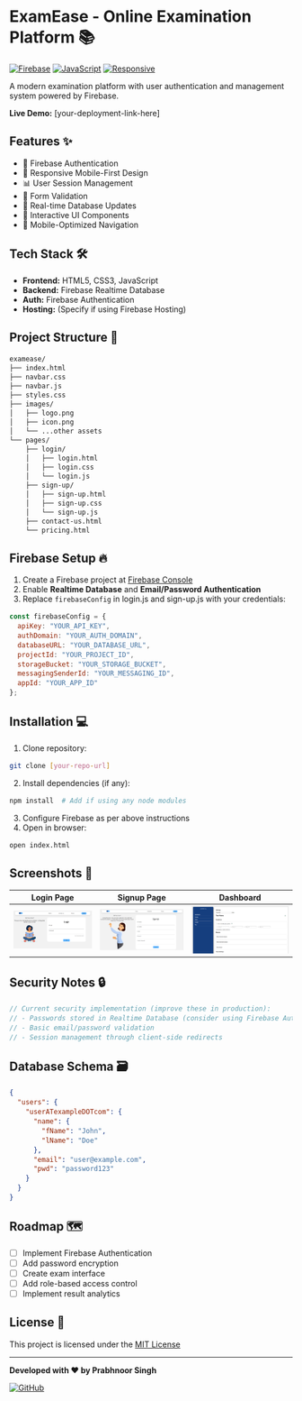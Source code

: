 # ExamEase - Online Examination Platform 📚

[![Firebase](https://img.shields.io/badge/Firebase-FFCA28?style=for-the-badge&logo=firebase&logoColor=black)](https://firebase.google.com/)
[![JavaScript](https://img.shields.io/badge/JavaScript-ES6+-F7DF1E?style=for-the-badge&logo=javascript&logoColor=black)](https://developer.mozilla.org/en-US/docs/Web/JavaScript)
[![Responsive](https://img.shields.io/badge/Responsive-Design-4285F4?style=for-the-badge&logo=google-chrome&logoColor=white)](https://developer.mozilla.org/en-US/docs/Learn/CSS/CSS_layout/Responsive_Design)

A modern examination platform with user authentication and management system powered by Firebase.

**Live Demo:** [your-deployment-link-here] <!-- Add your deployment link -->

## Features ✨
- 🔐 Firebase Authentication
- 📱 Responsive Mobile-First Design
- 📊 User Session Management
- 📝 Form Validation
- 🔄 Real-time Database Updates
- 🎨 Interactive UI Components
- 📱 Mobile-Optimized Navigation

## Tech Stack 🛠️
- **Frontend:** HTML5, CSS3, JavaScript
- **Backend:** Firebase Realtime Database
- **Auth:** Firebase Authentication
- **Hosting:** (Specify if using Firebase Hosting)

## Project Structure 📁
```
examease/
├── index.html
├── navbar.css
├── navbar.js
├── styles.css
├── images/
│   ├── logo.png
│   ├── icon.png
│   └── ...other assets
└── pages/
    ├── login/
    │   ├── login.html
    │   ├── login.css
    │   └── login.js
    ├── sign-up/
    │   ├── sign-up.html
    │   ├── sign-up.css
    │   └── sign-up.js
    ├── contact-us.html
    └── pricing.html
```

## Firebase Setup 🔥
1. Create a Firebase project at [Firebase Console](https://console.firebase.google.com/)
2. Enable **Realtime Database** and **Email/Password Authentication**
3. Replace `firebaseConfig` in login.js and sign-up.js with your credentials:
```javascript
const firebaseConfig = {
  apiKey: "YOUR_API_KEY",
  authDomain: "YOUR_AUTH_DOMAIN",
  databaseURL: "YOUR_DATABASE_URL",
  projectId: "YOUR_PROJECT_ID",
  storageBucket: "YOUR_STORAGE_BUCKET",
  messagingSenderId: "YOUR_MESSAGING_ID",
  appId: "YOUR_APP_ID"
};
```

## Installation 💻
1. Clone repository:
```bash
git clone [your-repo-url]
```
2. Install dependencies (if any):
```bash
npm install  # Add if using any node modules
```
3. Configure Firebase as per above instructions
4. Open in browser:
```bash
open index.html
```

## Screenshots 📸
<!-- Add your screenshots here -->
| Login Page | Signup Page | Dashboard |
|------------|-------------|-----------|
| ![Login](screenshots/login.png) | ![Signup](screenshots/signup.png) | ![Dashboard](screenshots/dashboard.png) |

## Security Notes 🔒
```javascript
// Current security implementation (improve these in production):
// - Passwords stored in Realtime Database (consider using Firebase Authentication)
// - Basic email/password validation
// - Session management through client-side redirects
```

## Database Schema 🗃️
```json
{
  "users": {
    "userATexampleDOTcom": {
      "name": {
        "fName": "John",
        "lName": "Doe"
      },
      "email": "user@example.com",
      "pwd": "password123"
    }
  }
}
```

## Roadmap 🗺️
- [ ] Implement Firebase Authentication
- [ ] Add password encryption
- [ ] Create exam interface
- [ ] Add role-based access control
- [ ] Implement result analytics

## License 📄
This project is licensed under the [MIT License](https://opensource.org/licenses/MIT)

---

**Developed with ❤️ by Prabhnoor Singh**  

[![GitHub](https://img.shields.io/badge/View_Source-181717?style=for-the-badge&logo=github&logoColor=white)](https://github.com/prabhnoor25)
